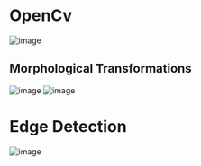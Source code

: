 # OpenCv

![image](https://upload.wikimedia.org/wikipedia/commons/thumb/a/a0/Hsl-hsv_models.svg/800px-Hsl-hsv_models.svg.png)

<h2> Morphological Transformations</h2>

![image](https://github.com/philoma/OpenCv/assets/87674698/e708b127-e067-40cd-b999-7b86effe0148)
![image](https://github.com/philoma/OpenCv/assets/87674698/fc5be328-7efb-47ef-9fcb-16c155391b0e)

<h1>Edge Detection</h1>

![image](https://github.com/philoma/OpenCv/assets/87674698/0fcc1ab2-e2f3-4c03-9ab4-707c37ec7458)
